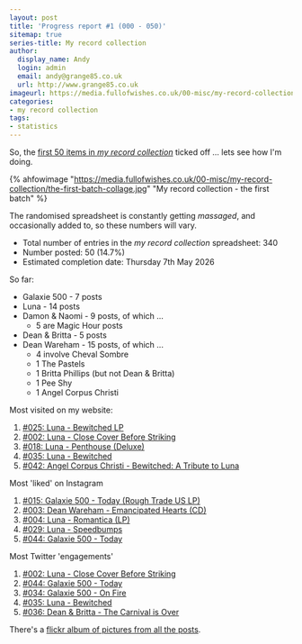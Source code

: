 ```yaml
---
layout: post
title: 'Progress report #1 (000 - 050)'
sitemap: true
series-title: My record collection 
author:
  display_name: Andy
  login: admin
  email: andy@grange85.co.uk
  url: http://www.grange85.co.uk
imageurl: https://media.fullofwishes.co.uk/00-misc/my-record-collection/the-first-batch-collage.jpg
categories:
- my record collection
tags:
- statistics
---
```

So, the [first 50 items in _my record collection_](/category/my-record-collection/) ticked off ... lets see how I'm doing.

{% ahfowimage "https://media.fullofwishes.co.uk/00-misc/my-record-collection/the-first-batch-collage.jpg" "My record collection - the first batch" %}

The randomised spreadsheet is constantly getting _massaged_, and occasionally added to, so these numbers will vary. 

 - Total number of entries in the _my record collection_ spreadsheet: 340
 - Number posted: 50 (14.7%)
 - Estimated completion date: Thursday 7th May 2026

So far:
 - Galaxie 500 - 7 posts
 - Luna - 14 posts
 - Damon & Naomi - 9 posts, of which ...
    - 5 are Magic Hour posts
 - Dean & Britta - 5 posts
 - Dean Wareham - 15 posts, of which ...
    - 4 involve Cheval Sombre
    - 1 The Pastels
    - 1 Britta Phillips (but not Dean & Britta)
    - 1 Pee Shy
    - 1 Angel Corpus Christi

Most visited on my website:
 1. [#025: Luna - Bewitched LP](/2023/04/13/my-record-collection-025-luna-bewitched-lp/)
 1. [#002: Luna - Close Cover Before Striking](/2023/01/23/my-record-collection-002-luna-close-cover-before-striking/)
 1. [#018: Luna - Penthouse (Deluxe)](/2023/03/20/my-record-collection-018-luna-penthouse-deluxe-2xlp/)
 1. [#035: Luna - Bewitched](/2023/05/18/my-record-collection-035-luna-bewitched/)
 1. [#042: Angel Corpus Christi - Bewitched: A Tribute to Luna](/2023/06/12/my-record-collection-042-angel-corpus-christi-bewitched-a-tribute-to-luna/)

Most 'liked' on Instagram
 1. [#015: Galaxie 500 - Today (Rough Trade US LP)](https://www.instagram.com/p/Cpkm4TjrGQC/)
 1. [#003: Dean Wareham - Emancipated Hearts (CD)](https://www.instagram.com/p/CofFbCSNvwX/)
 1. [#004: Luna - Romantica (LP)](https://www.instagram.com/p/CopYmistGfo/)
 1. [#029: Luna - Speedbumps](https://www.instagram.com/p/CriUqD1IPtq/)
 1. [#044: Galaxie 500 - Today](https://www.instagram.com/p/CtrD9dDI220/)

 Most Twitter 'engagements'
 1. [#002: Luna - Close Cover Before Striking ](https://twitter.com/ahfow/status/1617420448198791169)
 1. [#044: Galaxie 500 - Today](https://twitter.com/ahfow/status/1670685946872823809)
 1. [#034: Galaxie 500 - On Fire](https://twitter.com/ahfow/status/1657999997101563907)
 1. [#035: Luna - Bewitched](https://twitter.com/ahfow/status/1659088307161104386)
 1. [#036: Dean &amp; Britta - The Carnival is Over](https://twitter.com/ahfow/status/1660539006289948675)


There's a [flickr album of pictures from all the posts](https://www.flickr.com/photos/grange85/albums/72177720307976075).
